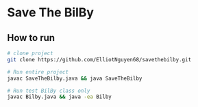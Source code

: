 # Save The BilBy 
## How to run


```bash
# clone project 
git clone https://github.com/ElliotNguyen68/savethebilby.git
```


```bash
# Run entire project
javac SaveTheBilby.java && java SaveTheBilby
```

```bash
# Run test BilBy class only
javac Bilby.java && java -ea Bilby
```
